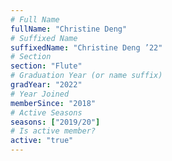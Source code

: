 ```yaml
---
# Full Name
fullName: "Christine Deng"
# Suffixed Name
suffixedName: "Christine Deng ’22"
# Section
section: "Flute"
# Graduation Year (or name suffix)
gradYear: "2022"
# Year Joined
memberSince: "2018"
# Active Seasons
seasons: ["2019/20"]
# Is active member?
active: "true"
---
```


